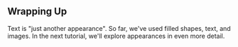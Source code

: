 ## Wrapping Up

Text is "just another appearance".  So far, we've used filled shapes, text, and
images.  In the next tutorial, we'll explore appearances in  even more detail.

